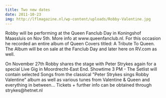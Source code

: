 ```yaml
---
title: Two new dates
date: 2011-10-23
img: http://lflmagazine.nl/wp-content/uploads/Robby-Valentine.jpg
---
```


<p>Robby will be performing at the Queen Fanclub Day in Koningshof Maassluis on Nov 5th. More info at www.queenfanclub.nl. For this occasion he recorded an entire album of Queen Covers titled: A Tribute To Queen. The Album will be on sale at the Fanclub Day and later here on RV.com as well.</p>

<p>On November 27th Robby shares the stage with Peter Strykes again for a special Live Gig in Moordrecht-East End. Showtime 3 PM - The Setlist will contain selected Songs from the classical "Peter Strykes sings Robby Valentine" album as well as various tunes from Valentine & Queen and everything in between... Tickets + further info can be obtained through strykes@hetnet.nl</p>